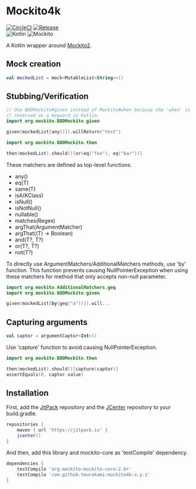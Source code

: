 # Mockito4k

[![CircleCI](https://circleci.com/gh/tmurakami/mockito4k.svg?style=shield)](https://circleci.com/gh/tmurakami/mockito4k)
[![Release](https://jitpack.io/v/tmurakami/mockito4k.svg)](https://jitpack.io/#tmurakami/mockito4k)  
![Kotlin](https://img.shields.io/badge/Kotlin-1.0.6%2B-blue.svg)
![Mockito](https://img.shields.io/badge/Mockito-2.6.0%2B-blue.svg)

A Kotlin wrapper around [Mockito2](https://github.com/mockito/mockito).

## Mock creation

```kotlin
val mockedList = mock<MutableList<String>>()
```

## Stubbing/Verification

```kotlin
// Use BDDMockito#given instead of Mockito#when because the 'when' is
// reserved as a keyword in Kotlin.
import org.mockito.BDDMockito.given

given(mockedList[any()]).willReturn("test")
```
```kotlin
import org.mockito.BDDMockito.then

then(mockedList).should()[or(eq("foo"), eq("bar"))]
```

These matchers are defined as top-level functions.
- any()
- eq(T)
- same(T)
- isA(KClass<T>)
- isNull()
- isNotNull()
- nullable()
- matches(Regex)
- argThat(ArgumentMatcher<T>)
- argThat((T) -> Boolean)
- and(T?, T?)
- or(T?, T?)
- not(T?)

To directly use ArgumentMatchers/AdditionalMatchers methods, use 'by' function.
This function prevents causing NullPointerException when using these matchers for method that only accepts non-null parameter.
```kotlin
import org.mockito.AdditionalMatchers.geq
import org.mockito.BDDMockito.given

given(mockedList[by(geq("a"))]).will...
```

## Capturing arguments

```kotlin
val captor = argumentCaptor<Int>()
```

Use 'capture' function to avoid causing NullPointerException.
```kotlin
import org.mockito.BDDMockito.then

then(mockedList).should()[capture(captor)]
assertEquals(0, captor.value)
```

## Installation

First, add the [JitPack](https://jitpack.io/) repository and the [JCenter](https://bintray.com/bintray/jcenter) repository to your build.gradle.
```groovy
repositories {
    maven { url 'https://jitpack.io' }
    jcenter()
}
```

And then, add this library and mockito-core as 'testCompile' dependency.
```groovy
dependencies {
    testCompile 'org.mockito:mockito-core:2.6+'
    testCompile 'com.github.tmurakami:mockito4k:x.y.z'
}
```
